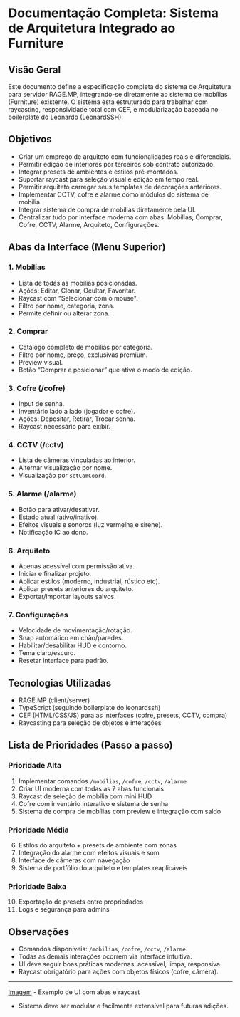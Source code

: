# Documentação Completa: Sistema de Arquitetura Integrado ao Furniture

## Visão Geral

Este documento define a especificação completa do sistema de Arquitetura para servidor RAGE.MP, integrando-se diretamente ao sistema de mobílias (Furniture) existente. O sistema está estruturado para trabalhar com raycasting, responsividade total com CEF, e modularização baseada no boilerplate do Leonardo (LeonardSSH).

## Objetivos

* Criar um emprego de arquiteto com funcionalidades reais e diferenciais.
* Permitir edição de interiores por terceiros sob contrato autorizado.
* Integrar presets de ambientes e estilos pré-montados.
* Suportar raycast para seleção visual e edição em tempo real.
* Permitir arquiteto carregar seus templates de decorações anteriores.
* Implementar CCTV, cofre e alarme como módulos do sistema de mobília.
* Integrar sistema de compra de mobílias diretamente pela UI.
* Centralizar tudo por interface moderna com abas: Mobílias, Comprar, Cofre, CCTV, Alarme, Arquiteto, Configurações.

## Abas da Interface (Menu Superior)

### 1. Mobílias

* Lista de todas as mobílias posicionadas.
* Ações: Editar, Clonar, Ocultar, Favoritar.
* Raycast com "Selecionar com o mouse".
* Filtro por nome, categoria, zona.
* Permite definir ou alterar zona.

### 2. Comprar

* Catálogo completo de mobílias por categoria.
* Filtro por nome, preço, exclusivas premium.
* Preview visual.
* Botão “Comprar e posicionar” que ativa o modo de edição.

### 3. Cofre (/cofre)

* Input de senha.
* Inventário lado a lado (jogador e cofre).
* Ações: Depositar, Retirar, Trocar senha.
* Raycast necessário para exibir.

### 4. CCTV (/cctv)

* Lista de câmeras vinculadas ao interior.
* Alternar visualização por nome.
* Visualização por `setCamCoord`.

### 5. Alarme (/alarme)

* Botão para ativar/desativar.
* Estado atual (ativo/inativo).
* Efeitos visuais e sonoros (luz vermelha e sirene).
* Notificação IC ao dono.

### 6. Arquiteto

* Apenas acessível com permissão ativa.
* Iniciar e finalizar projeto.
* Aplicar estilos (moderno, industrial, rústico etc).
* Aplicar presets anteriores do arquiteto.
* Exportar/importar layouts salvos.

### 7. Configurações

* Velocidade de movimentação/rotação.
* Snap automático em chão/paredes.
* Habilitar/desabilitar HUD e contorno.
* Tema claro/escuro.
* Resetar interface para padrão.

## Tecnologias Utilizadas

* RAGE.MP (client/server)
* TypeScript (seguindo boilerplate do leonardssh)
* CEF (HTML/CSS/JS) para as interfaces (cofre, presets, CCTV, compra)
* Raycasting para seleção de objetos e interações

## Lista de Prioridades (Passo a passo)

### Prioridade Alta

1. Implementar comandos `/mobilias`, `/cofre`, `/cctv`, `/alarme`
2. Criar UI moderna com todas as 7 abas funcionais
3. Raycast de seleção de mobília com mini HUD
4. Cofre com inventário interativo e sistema de senha
5. Sistema de compra de mobílias com preview e integração com saldo

### Prioridade Média

6. Estilos do arquiteto + presets de ambiente com zonas
7. Integração do alarme com efeitos visuais e som
8. Interface de câmeras com navegação
9. Sistema de portfólio do arquiteto e templates reaplicáveis

### Prioridade Baixa

10. Exportação de presets entre propriedades
11. Logs e segurança para admins

## Observações

* Comandos disponíveis: `/mobilias`, `/cofre`, `/cctv`, `/alarme`.
* Todas as demais interações ocorrem via interface intuitiva.
* UI deve seguir boas práticas modernas: acessível, limpa, responsiva.
* Raycast obrigatório para ações com objetos físicos (cofre, câmera).

---
[Imagem](https://imgur.com/Dbj0vwx.png) - Exemplo de UI com abas e raycast
* Sistema deve ser modular e facilmente extensível para futuras adições.